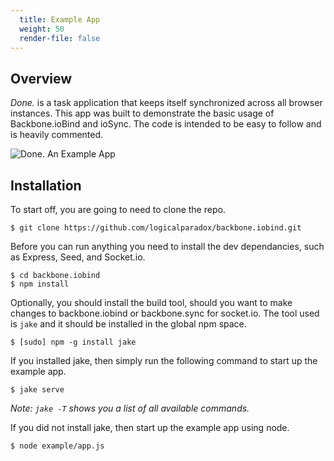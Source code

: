```yaml
---
  title: Example App
  weight: 50
  render-file: false
---
```


## Overview

*Done.* is a task application that keeps itself synchronized across all browser instances.
This app was built to demonstrate the basic usage of Backbone.ioBind and ioSync. The code is
intended to be  easy to follow and is heavily commented.

![Done. An Example App](http://f.cl.ly/items/3d2l1D1W34311s2O3p1Q/backbone-iobind-example.png)

## Installation

To start off, you are going to need to clone the repo.

    $ git clone https://github.com/logicalparadox/backbone.iobind.git

Before you can run anything you need to install the dev dependancies, such as Express, Seed, and Socket.io.

    $ cd backbone.iobind
    $ npm install

Optionally, you should install the build tool, should you want to make changes to backbone.iobind or backbone.sync for socket.io. The tool used is `jake` and it should be installed in the global npm space.

    $ [sudo] npm -g install jake

If you installed jake, then simply run the following command to start up the example app.

    $ jake serve

*Note: `jake -T` shows you a list of all available commands.*

If you did not install jake, then start up the example app using node.

    $ node example/app.js
